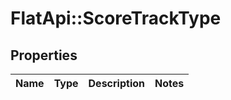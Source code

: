 # FlatApi::ScoreTrackType

## Properties
Name | Type | Description | Notes
------------ | ------------- | ------------- | -------------


